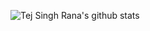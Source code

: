 <!--### Hi there 👋 -->


![Tej Singh Rana's github stats](https://github-readme-stats.vercel.app/api?username=tej-singh-rana&show_icons=true&theme=cobalt&include_all_commits=true&)

<!--
**Tej-Singh-Rana/Tej-Singh-Rana** is a ✨ _special_ ✨ repository because its `README.md` (this file) appears on your GitHub profile.

Here are some ideas to get you started:

- 🔭 I’m currently working on ...
- 🌱 I’m currently learning ...
- 👯 I’m looking to collaborate on ...
- 🤔 I’m looking for help with ...
- 💬 Ask me about ...
- 📫 How to reach me: ...
- 😄 Pronouns: ...
- ⚡ Fun fact: ...
-->
